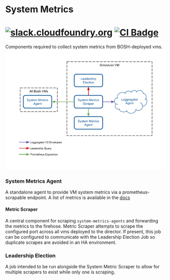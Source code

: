 # System Metrics
[![slack.cloudfoundry.org][slack-badge]][loggregator-slack]
[![CI Badge][ci-badge]][ci-pipeline]
===================================================

Components required to collect system metrics from BOSH-deployed vms.
![system-metrics-architecture]

### System Metrics Agent
A standalone agent to provide VM system metrics via a prometheus-scrapable endpoint. A list of metrics
is available in the [docs][system-metrics-agent]

#### Metric Scraper
A central component for scraping `system-metrics-agents` and forwarding the metrics to the firehose. Metric Scraper
attempts to scrape the configured port across all vms deployed to the director. If present, this job can be configured to
communicate with the Leadership Election Job so duplicate scrapes are avoided in an HA environment.

### Leadership Election
A job intended to be run alongside the System Metric Scraper to allow for multiple scrapers to exist while only one is 
scraping. 

[system-metrics-agent]: docs/system-metrics-agent.md
[system-metrics-architecture]: docs/system-metrics-architecture.png
[slack-badge]:         https://slack.cloudfoundry.org/badge.svg
[loggregator-slack]:   https://cloudfoundry.slack.com/archives/loggregator
[ci-badge]:            https://loggregator.ci.cf-app.com/api/v1/pipelines/loggregator/jobs/loggregator-agent-tests/badge
[ci-pipeline]:         https://loggregator.ci.cf-app.com/teams/main/pipelines/loggregator
[loggregator-tracker]: https://www.pivotaltracker.com/n/projects/993188
